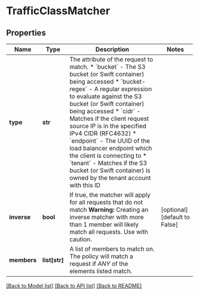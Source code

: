 # TrafficClassMatcher

## Properties
Name | Type | Description | Notes
------------ | ------------- | ------------- | -------------
**type** | **str** | The attribute of the request to match. * &#x60;bucket&#x60; - The S3 bucket (or Swift container) being accessed * &#x60;bucket-regex&#x60; - A regular expression to evaluate against the S3 bucket (or Swift container) being accessed * &#x60;cidr&#x60; - Matches if the client request source IP is in the specified IPv4 CIDR (RFC4632) * &#x60;endpoint&#x60; - The UUID of the load balancer endpoint which the client is connecting to * &#x60;tenant&#x60; - Matches if the S3 bucket (or Swift container) is owned by the tenant account with this ID  | 
**inverse** | **bool** | If true, the matcher will apply for all requests that do not match __Warning:__ Creating an inverse matcher with more than 1 member will likely match all requests. Use with caution. | [optional] [default to False]
**members** | **list[str]** | A list of members to match on. The policy will match a request if _ANY_ of the elements listed match. | 

[[Back to Model list]](../README.md#documentation-for-models) [[Back to API list]](../README.md#documentation-for-api-endpoints) [[Back to README]](../README.md)

